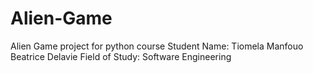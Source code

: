 # Alien-Game
Alien Game project for python course
Student Name: Tiomela Manfouo Beatrice Delavie
Field of Study: Software Engineering
